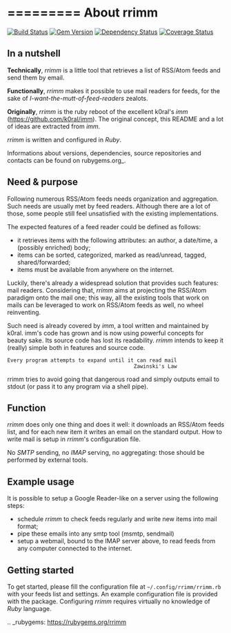 =========
About rrimm
=========

[![Build Status](https://travis-ci.org/kamaradclimber/rrimm.png?branch=master)](https://travis-ci.org/kamaradclimber/rrimm)
[![Gem Version](https://badge.fury.io/rb/rrimm.png)](http://badge.fury.io/rb/rrimm)
[![Dependency Status](https://gemnasium.com/kamaradclimber/rrimm.png)](https://gemnasium.com/kamaradclimber/rrimm)
[![Coverage Status](https://coveralls.io/repos/kamaradclimber/rrimm/badge.png?branch=master)](https://coveralls.io/r/kamaradclimber/rrimm?branch=master)

In a nutshell
-------------

**Technically**, *rrimm* is a little tool that retrieves a list of RSS/Atom feeds and send them by email.

**Functionally**, *rrimm* makes it possible to use mail readers for feeds, for the sake of *I-want-the-mutt-of-feed-readers* zealots.

**Originally**, *rrimm* is the ruby reboot of the excellent k0ral's *imm* (https://github.com/k0ral/imm).
The original concept, this README and a lot of ideas are extracted from *imm*. 

*rrimm* is written and configured in *Ruby*.

Informations about versions, dependencies, source repositories and contacts can be found on rubygems.org_.


Need & purpose
--------------

Following numerous RSS/Atom feeds needs organization and aggregation.
Such needs are usually met by feed readers.
Although there are a lot of those, some people still feel unsatisfied with the existing implementations.

The expected features of a feed reader could be defined as follows:

- it retrieves items with the following attributes: an author, a date/time, a (possibly enriched) body;
- items can be sorted, categorized, marked as read/unread, tagged, shared/forwarded;
- items must be available from anywhere on the internet.

Luckily, there's already a widespread solution that provides such features: mail readers.
Considering that, *rrimm* aims at projecting the RSS/Atom paradigm onto the mail one; this way, all the existing tools that work on mails can be leveraged to work on RSS/Atom feeds as well, no wheel reinventing.

Such need is already covered by *imm*, a tool written and maintained by k0ral.
imm's code has grown and is now using powerful concepts for beauty sake. Its source code has lost its readability.
*rrimm* intends to keep it (really) simple both in features and source code.

    Every program attempts to expand until it can read mail
                                             Zawinski's Law

rrimm tries to avoid going that dangerous road and simply outputs email to stdout (or pass it to any program via a shell pipe).


Function
--------

*rrimm* does only one thing and does it well: it downloads an RSS/Atom feeds list, and for each new item it writes an email on the standard output. How to write mail is setup in *rrimm*'s configuration file.

No *SMTP* sending, no *IMAP* serving, no aggregating: those should be performed by external tools.


Example usage
-------------

It is possible to setup a Google Reader-like on a server using the following steps:

- schedule *rrimm* to check feeds regularly and write new items into mail format;
- pipe these emails into any smtp tool (msmtp, sendmail)
- setup a webmail, bound to the IMAP server above, to read feeds from any computer connected to the internet.


Getting started
---------------

To get started, please fill the configuration file at ``~/.config/rrimm/rrimm.rb`` with your feeds list and settings. An example configuration file is provided with the package. Configuring *rrimm* requires virtually no knowledge of *Ruby* language.


.. _rubygems: https://rubygems.org/rrimm
